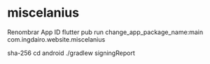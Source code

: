 # miscelanius

Renombrar App ID
flutter pub run change_app_package_name:main com.ingdairo.website.miscelanius

sha-256
cd android
./gradlew signingReport